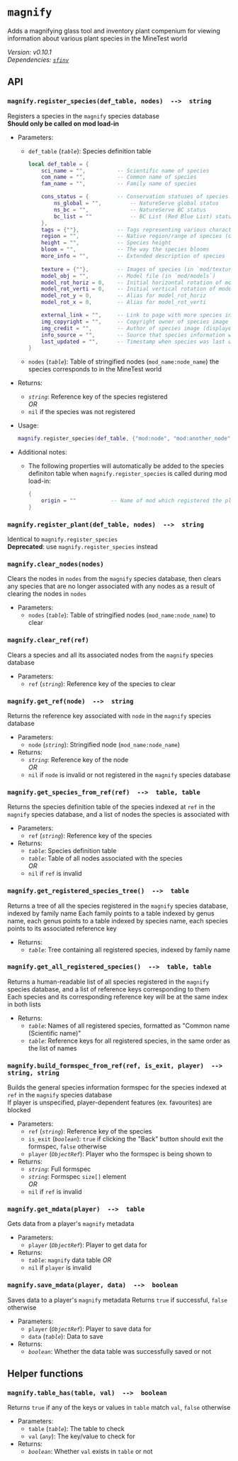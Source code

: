 # `magnify`

Adds a magnifying glass tool and inventory plant compenium for viewing information about various plant species in the MineTest world

*Version: v0.10.1*  
*Dependencies: [`sfinv`](https://github.com/rubenwardy/sfinv)*

## API

### `magnify.register_species(def_table, nodes)  -->  string`

Registers a species in the `magnify` species database  
**Should only be called on mod load-in**

- Parameters:
  - `def_table` (*`table`*): Species definition table

    ```lua
    local def_table = {
        sci_name = "",          -- Scientific name of species
        com_name = "",          -- Common name of species
        fam_name = "",          -- Family name of species

        cons_status = {         -- Conservation statuses of species
            ns_global = "",         -- NatureServe global status
            ns_bc = "",             -- NatureServe BC status
            bc_list = ""            -- BC List (Red Blue List) status
        },
        tags = {""},            -- Tags representing various charactertistics of a species
        region = "",            -- Native region/range of species (displayed as "Found in [region]")
        height = "",            -- Species height
        bloom = "",             -- The way the species blooms
        more_info = "",         -- Extended description of species
        
        texture = {""},         -- Images of species (in `mod/textures`)
        model_obj = "",         -- Model file (in `mod/models`)
        model_rot_horiz = 0,    -- Initial horizontal rotation of model, about y-axis (in degrees; defaults to 180)
        model_rot_verti = 0,    -- Initial vertical rotation of model, about x-axis (in degrees; defaults to 0)
        model_rot_y = 0,        -- Alias for model_rot_horiz
        model_rot_x = 0,        -- Alias for model_rot_verti

        external_link = "",     -- Link to page with more species information
        img_copyright = "",     -- Copyright owner of species image (displayed as "Image (c) [img_copyright]")
        img_credit = "",        -- Author of species image (displayed as "Image courtesy of [img_credit]")
        info_source = "",       -- Source that species information was taken from
        last_updated = "",      -- Timestamp when species was last updated
    }
    ```

  - `nodes` (*`table`*): Table of stringified nodes (`mod_name:node_name`) the species corresponds to in the MineTest world
- Returns:
  - *`string`*: Reference key of the species registered  
  *OR*
  - `nil` if the species was not registered
- Usage:

  ```lua
  magnify.register_species(def_table, {"mod:node", "mod:another_node", "other_mod:other_node"})
  ```

- Additional notes:
  - The following properties will automatically be added to the species definiton table when `magnify.register_species` is called during mod load-in:

    ```lua
    {
        origin = ""           -- Name of mod which registered the plant species
    }
    ```

### `magnify.register_plant(def_table, nodes)  -->  string`

Identical to `magnify.register_species`  
**Deprecated**: use `magnify.register_species` instead

### `magnify.clear_nodes(nodes)`

Clears the nodes in `nodes` from the `magnify` species database, then clears any species that are no longer associated with any nodes as a result of clearing the nodes in `nodes`

- Parameters:
  - `nodes` (*`table`*): Table of stringified nodes (`mod_name:node_name`) to clear

### `magnify.clear_ref(ref)`

Clears a species and all its associated nodes from the `magnify` species database

- Parameters:
  - `ref` (*`string`*): Reference key of the species to clear

### `magnify.get_ref(node)  -->  string`

Returns the reference key associated with `node` in the `magnify` species database

- Parameters:
  - `node` (*`string`*): Stringified node (`mod_name:node_name`)
- Returns:
  - *`string`*: Reference key of the node  
  *OR*
  - `nil` if `node` is invalid or not registered in the `magnify` species database

### `magnify.get_species_from_ref(ref)  -->  table, table`

Returns the species definition table of the species indexed at `ref` in the `magnify` species database, and a list of nodes the species is associated with

- Parameters:
  - `ref` (*`string`*): Reference key of the species
- Returns:
  - *`table`*: Species definition table
  - *`table`*: Table of all nodes associated with the species  
  *OR*
  - `nil` if `ref` is invalid

### `magnify.get_registered_species_tree()  -->  table`

Returns a tree of all the species registered in the `magnify` species database, indexed by family name
Each family points to a table indexed by genus name, each genus points to a table indexed by species name, each species points to its associated reference key

- Returns:
  - *`table`*: Tree containing all registered species, indexed by family name

### `magnify.get_all_registered_species()  -->  table, table`

Returns a human-readable list of all species registered in the `magnify` species database, and a list of reference keys corresponding to them  
Each species and its corresponding reference key will be at the same index in both lists

- Returns:
  - *`table`*: Names of all registered species, formatted as "Common name (Scientific name)"
  - *`table`*: Reference keys for all registered species, in the same order as the list of names

### `magnify.build_formspec_from_ref(ref, is_exit, player)  -->  string, string`

Builds the general species information formspec for the species indexed at `ref` in the `magnify` species database  
If player is unspecified, player-dependent features (ex. favourites) are blocked

- Parameters:
  - `ref` (*`string`*): Reference key of the species
  - `is_exit` (*`boolean`*): `true` if clicking the "Back" button should exit the formspec, `false` otherwise
  - `player` (*`ObjectRef`*): Player who the formspec is being shown to
- Returns:
  - *`string`*: Full formspec
  - *`string`*: Formspec `size[]` element  
  *OR*
  - `nil` if `ref` is invalid

### `magnify.get_mdata(player)  -->  table`

Gets data from a player's `magnify` metadata

- Parameters:
  - `player` (*`ObjectRef`*): Player to get data for
- Returns:
  - *`table`*: `magnify` data table
  *OR*
  - `nil` if `player` is invalid

### `magnify.save_mdata(player, data)  -->  boolean`

Saves data to a player's `magnify` metadata
Returns `true` if successful, `false` otherwise

- Parameters:
  - `player` (*`ObjectRef`*): Player to save data for
  - `data` (*`table`*): Data to save
- Returns:
  - *`boolean`*: Whether the data table was successfully saved or not

## Helper functions

### `magnify.table_has(table, val)  -->  boolean`

Returns `true` if any of the keys or values in `table` match `val`, `false` otherwise

- Parameters:
  - `table` (*`table`*): The table to check
  - `val` (*`any`*): The key/value to check for
- Returns:
  - *`boolean`*: Whether `val` exists in `table` or not
